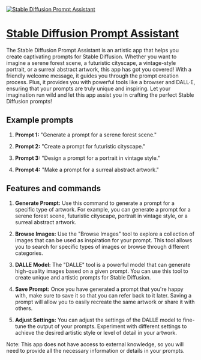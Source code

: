 [![Stable Diffusion Prompt Assistant](https://files.oaiusercontent.com/file-i0rP98ZFppT3nX15zky7rUQK?se=2123-10-19T04%3A48%3A20Z&sp=r&sv=2021-08-06&sr=b&rscc=max-age%3D31536000%2C%20immutable&rscd=attachment%3B%20filename%3Db655c030-ce4a-4d79-93c4-175bd38d5138.png&sig=SEVaAYgI8qy8LJJYPn5P/WoWY8W42yfyDluIzmVGAIE%3D)](https://chat.openai.com/g/g-42SZEBnfv-stable-diffusion-prompt-assistant)

# [Stable Diffusion Prompt Assistant](https://chat.openai.com/g/g-42SZEBnfv-stable-diffusion-prompt-assistant)

The Stable Diffusion Prompt Assistant is an artistic app that helps you create captivating prompts for Stable Diffusion. Whether you want to imagine a serene forest scene, a futuristic cityscape, a vintage-style portrait, or a surreal abstract artwork, this app has got you covered! With a friendly welcome message, it guides you through the prompt creation process. Plus, it provides you with powerful tools like a browser and DALL·E, ensuring that your prompts are truly unique and inspiring. Let your imagination run wild and let this app assist you in crafting the perfect Stable Diffusion prompts!

## Example prompts

1. **Prompt 1:** "Generate a prompt for a serene forest scene."

2. **Prompt 2:** "Create a prompt for futuristic cityscape."

3. **Prompt 3:** "Design a prompt for a portrait in vintage style."

4. **Prompt 4:** "Make a prompt for a surreal abstract artwork."


## Features and commands

1. **Generate Prompt:** Use this command to generate a prompt for a specific type of artwork. For example, you can generate a prompt for a serene forest scene, futuristic cityscape, portrait in vintage style, or a surreal abstract artwork.

2. **Browse Images:** Use the "Browse Images" tool to explore a collection of images that can be used as inspiration for your prompt. This tool allows you to search for specific types of images or browse through different categories.

3. **DALLE Model:** The "DALLE" tool is a powerful model that can generate high-quality images based on a given prompt. You can use this tool to create unique and artistic prompts for Stable Diffusion.

4. **Save Prompt:** Once you have generated a prompt that you're happy with, make sure to save it so that you can refer back to it later. Saving a prompt will allow you to easily recreate the same artwork or share it with others.

5. **Adjust Settings:** You can adjust the settings of the DALLE model to fine-tune the output of your prompts. Experiment with different settings to achieve the desired artistic style or level of detail in your artwork.

Note: This app does not have access to external knowledge, so you will need to provide all the necessary information or details in your prompts.
